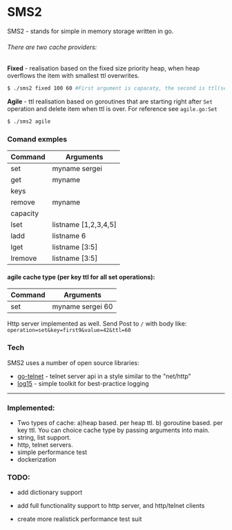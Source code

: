 # SMS2

SMS2 - stands for simple in memory storage written in go.

###### There are two cache providers:
**Fixed** - realisation based on the fixed size priority heap, when heap overflows the item with smallest ttl overwrites. 
```sh
$ ./sms2 fixed 100 60 #First argument is capacaty, the second is ttl(sec) 
```
**Agile** -  ttl realisation based on goroutines that are starting right after `Set` operation and delete item when ttl is over. For reference see `agile.go:Set` 
```sh
$ ./sms2 agile
```

### Comand exmples
| Command | Arguments
| ------ | ------ |
| set | myname sergei |
| get | myname |
| keys |  |
| remove | myname |
| capacity |  |
| lset | listname [1,2,3,4,5] |
| ladd | listname 6 |
| lget | listname [3:5] |
| lremove | listname [3:5] |

#### agile cache type (per key ttl for all set operations):
| Command | Arguments
| ------ | ------ |
| set | myname sergei 60 |


Http server implemented as well. Send Post to `/` with body like: 
`operation=set&key=first9&value=42&ttl=60`

### Tech

SMS2 uses a number of open source libraries:

* [go-telnet] - telnet server api in a style similar to the "net/http"
* [log15] - simple toolkit for best-practice logging
------------------------------


### Implemented:
 - Two types of cache: a)heap based. per heap ttl. b) goroutine based. per key ttl. You can choice cache type by passing arguments into main. 
 - string, list support.
 - http, telnet servers.
 - simple performance test
 - dockerization 

### TODO:
 - add dictionary support
 - add full functionality support to http server, and http/telnet clients
 - create more realistick performance test suit




   [go-telnet]: <https://github.com/reiver/go-telnet>
   [log15]: <https://github.com/inconshreveable/log15>
